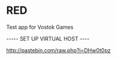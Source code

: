 # RED
Test app for Vostok Games

----- SET UP VIRTUAL HOST ----

http://pastebin.com/raw.php?i=DHw0t0pz
